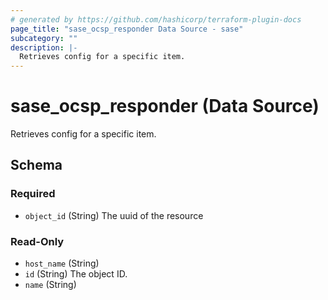 ```yaml
---
# generated by https://github.com/hashicorp/terraform-plugin-docs
page_title: "sase_ocsp_responder Data Source - sase"
subcategory: ""
description: |-
  Retrieves config for a specific item.
---
```


# sase_ocsp_responder (Data Source)

Retrieves config for a specific item.



<!-- schema generated by tfplugindocs -->
## Schema

### Required

- `object_id` (String) The uuid of the resource

### Read-Only

- `host_name` (String)
- `id` (String) The object ID.
- `name` (String)


